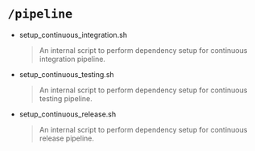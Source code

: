 # `/pipeline`

- setup_continuous_integration.sh
  > An internal script to perform dependency setup for continuous integration pipeline.

- setup_continuous_testing.sh
  > An internal script to perform dependency setup for continuous testing pipeline.

- setup_continuous_release.sh
  > An internal script to perform dependency setup for continuous release pipeline.
